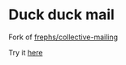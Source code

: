 # Duck duck mail
Fork of [frephs/collective-mailing](https://github.com/frephs/collective-mailing)

Try it [here](https://frephs.github.io/duck-duck-mail)
